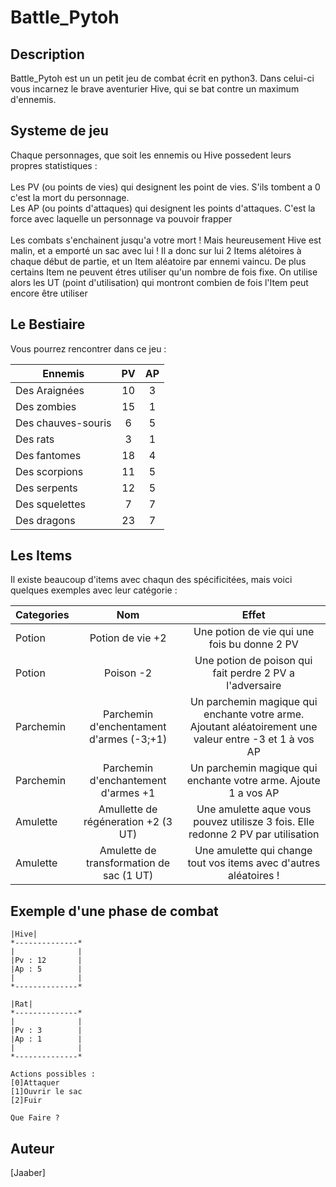 <h1>Battle_Pytoh</h1>

## Description
Battle_Pytoh est un un petit jeu de combat écrit en python3. Dans celui-ci vous incarnez le brave aventurier Hive, qui se bat contre un maximum d'ennemis. 

## Systeme de jeu
Chaque personnages, que soit les ennemis ou Hive possedent leurs propres statistiques :<br><br>
Les PV (ou points de vies) qui designent les point de vies. S'ils tombent a 0 c'est la mort du personnage.<br>
Les AP (ou points d'attaques) qui designent les points d'attaques. C'est la force avec laquelle un personnage va pouvoir frapper<br><br>
Les combats s'enchainent jusqu'a votre mort ! Mais heureusement Hive est malin, et a emporté un sac avec lui ! Il a donc sur lui 2 Items alétoires à chaque début de partie, et un Item aléatoire par ennemi vaincu. De plus certains Item ne peuvent étres utiliser qu'un nombre de fois fixe. On utilise alors les UT (point d'utilisation) qui montront combien de fois l'Item peut encore être utiliser 

## Le Bestiaire
Vous pourrez rencontrer dans ce jeu : 

|Ennemis						|PV      |AP      |
|-------------------|:------:|:------:|
|Des Araignées			|10      |3       |    
|Des zombies				|15      |1       |
|Des chauves-souris |6       |5       |
|Des rats           |3       |1       |
|Des fantomes       |18      |4       |
|Des scorpions      |11      |5       |
|Des serpents       |12      |5       |
|Des squelettes     |7       |7       |
|Des dragons        |23      |7       |

## Les Items
Il existe beaucoup d'items avec chaqun des spécificitées, mais voici quelques exemples avec leur catégorie :<br>

|Categories         |Nom         |Effet    |
|-------------------|:----------:|:-------:|
|Potion|Potion de vie +2|Une potion de vie qui une fois bu donne 2 PV|
|Potion|Poison -2|Une potion de poison qui fait perdre 2 PV a l'adversaire|
|Parchemin|Parchemin d'enchentament d'armes (-3;+1)|Un parchemin magique qui enchante votre arme. Ajoutant aléatoirement une valeur entre -3 et 1 à vos AP|
|Parchemin|Parchemin d'enchantement d'armes +1|Un parchemin magique qui enchante votre arme. Ajoute 1 a vos AP|
|Amulette|Amullette de régéneration +2 (3 UT)|Une amulette aque vous pouvez utilisze 3  fois. Elle redonne 2 PV par utilisation|
|Amulette|Amulette de transformation de sac (1 UT)|Une amulette qui change tout vos items avec d'autres aléatoires !|


## Exemple d'une phase de combat
```
|Hive|
*--------------*
|              |
|Pv : 12       |
|Ap : 5        |
|              |
*--------------*

|Rat|
*--------------*
|              |
|Pv : 3        |
|Ap : 1        |
|              |
*--------------*

Actions possibles : 
[0]Attaquer
[1]Ouvrir le sac
[2]Fuir

Que Faire ?
```

## Auteur
[Jaaber]
